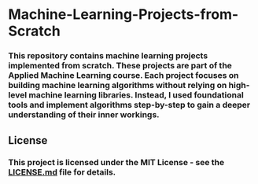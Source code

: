 # Machine-Learning-Projects-from-Scratch

### This repository contains machine learning projects implemented from scratch. These projects are part of the Applied Machine Learning course. Each project focuses on building machine learning algorithms without relying on high-level machine learning libraries. Instead, I used foundational tools and implement algorithms step-by-step to gain a deeper understanding of their inner workings.

## License
### This project is licensed under the MIT License - see the [LICENSE.md](LICENSE) file for details.

